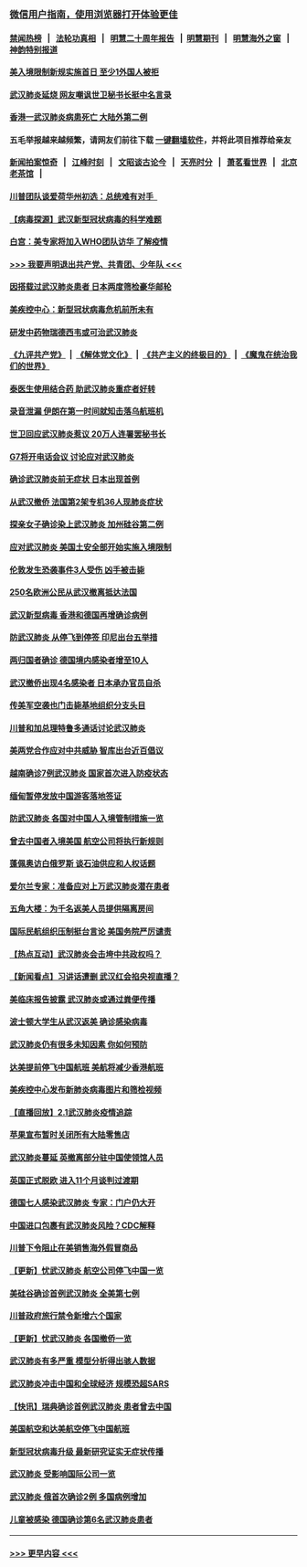 ### [微信用户指南，使用浏览器打开体验更佳](https://github.com/gfw-breaker/banned-news1/blob/master/indexes/wechat-guide.md?t=0)
#### [禁闻热榜](热点新闻.md?t=0)  &nbsp;&nbsp;|&nbsp;&nbsp; [法轮功真相](https://github.com/gfw-breaker/truth/blob/master/README.md?t=0) &nbsp;&nbsp;|&nbsp;&nbsp; [明慧二十周年报告](https://github.com/gfw-breaker/mh-reports/blob/master/README.md?t=0) &nbsp;&nbsp;|&nbsp;&nbsp;[明慧期刊](https://github.com/gfw-breaker/mh-qikan) &nbsp;&nbsp;|&nbsp;&nbsp; [明慧海外之窗](https://github.com/gfw-breaker/mh-news/blob/master/README.md?t=0) &nbsp;&nbsp;|&nbsp;&nbsp; [神韵特别报道](https://github.com/gfw-breaker/mh-news/blob/master/shenyun.md?t=0)
#### [美入境限制新规实施首日 至少1外国人被拒](../pages/nsc418/n11843058.md?t=02041533) 
#### [武汉肺炎延烧 网友嘲讽世卫秘书长挺中名言录](../pages/nsc418/n11843056.md?t=02041533) 
#### [香港一武汉肺炎病患死亡 大陆外第二例](../pages/nsc418/n11843026.md?t=02041533) 
#### 五毛举报越来越频繁，请网友们前往下载 [一键翻墙软件](https://github.com/gfw-breaker/ssr-accounts)，并将此项目推荐给亲友
#### [新闻拍案惊奇](https://github.com/gfw-breaker/banned-news1/blob/master/pages/link4.md) &nbsp;&nbsp;|&nbsp;&nbsp; [江峰时刻](https://github.com/gfw-breaker/banned-news1/blob/master/pages/link4.md) &nbsp;&nbsp;|&nbsp;&nbsp; [文昭谈古论今](https://github.com/gfw-breaker/banned-news1/blob/master/pages/link4.md) &nbsp;&nbsp;|&nbsp;&nbsp; [天亮时分](https://github.com/gfw-breaker/banned-news1/blob/master/pages/link4.md) &nbsp;&nbsp;|&nbsp;&nbsp; [萧茗看世界](https://github.com/gfw-breaker/banned-news1/blob/master/pages/link4.md) &nbsp;&nbsp;|&nbsp;&nbsp; [北京老茶馆](https://github.com/gfw-breaker/banned-news1/blob/master/pages/link4.md) &nbsp;&nbsp;|&nbsp;&nbsp; 
#### [川普团队谈爱荷华州初选：总统难有对手  ](../pages/nsc418/n11842867.md?t=02041533) 
#### [【病毒探源】武汉新型冠状病毒的科学难题](../pages/nsc418/n11842176.md?t=02041533) 
#### [白宫：美专家将加入WHO团队访华 了解疫情](../pages/nsc418/n11842198.md?t=02041533) 
#### [>>> 我要声明退出共产党、共青团、少年队 <<<](https://github.com/begood0513/goodnews/blob/master/quit/letter.md) 
#### [因搭载过武汉肺炎患者 日本两度筛检豪华邮轮](../pages/nsc418/n11842447.md?t=02041533) 
#### [美疾控中心：新型冠状病毒危机前所未有](../pages/nsc418/n11842406.md?t=02041533) 
#### [研发中药物瑞德西韦或可治武汉肺炎](../pages/nsc418/n11842100.md?t=02041533) 
#### [《九评共产党》](https://github.com/begood0513/9ping.md/blob/master/README.md) &nbsp;|&nbsp; [《解体党文化》](../../../../jtdwh.md/blob/master/README.md)  &nbsp;|&nbsp; [《共产主义的终极目的》](../../../../gczydzjmd.md/blob/master/README.md) &nbsp;|&nbsp; [《魔鬼在统治我们的世界》](../../../../mgztzwmdsj.md/blob/master/README.md) 
#### [泰医生使用结合药 助武汉肺炎重症者好转](../pages/nsc418/n11842096.md?t=02041533) 
#### [录音泄漏 伊朗在第一时间就知击落乌航班机](../pages/nsc418/n11842002.md?t=02041533) 
#### [世卫回应武汉肺炎惹议 20万人连署罢秘书长](../pages/nsc418/n11841664.md?t=02041533) 
#### [G7将开电话会议 讨论应对武汉肺炎](../pages/nsc418/n11841658.md?t=02041533) 
#### [确诊武汉肺炎前无症状 日本出现首例](../pages/nsc418/n11841567.md?t=02041533) 
#### [从武汉撤侨 法国第2架专机36人现肺炎症状](../pages/nsc418/n11841382.md?t=02041533) 
#### [探亲女子确诊染上武汉肺炎 加州硅谷第二例](../pages/nsc418/n11839784.md?t=02041533) 
#### [应对武汉肺炎 美国土安全部开始实施入境限制](../pages/nsc418/n11839729.md?t=02041533) 
#### [伦敦发生恐袭事件3人受伤 凶手被击毙](../pages/nsc418/n11839442.md?t=02041533) 
#### [250名欧洲公民从武汉撤离抵达法国](../pages/nsc418/n11839438.md?t=02041533) 
#### [武汉新型病毒 香港和德国再增确诊病例](../pages/nsc418/n11839381.md?t=02041533) 
#### [防武汉肺炎 从停飞到停签 印尼出台五举措](../pages/nsc418/n11839282.md?t=02041533) 
#### [两归国者确诊 德国境内感染者增至10人](../pages/nsc418/n11839164.md?t=02041533) 
#### [武汉撤侨出现4名感染者 日本承办官员自杀](../pages/nsc418/n11839044.md?t=02041533) 
#### [传美军空袭也门击毙基地组织分支头目](../pages/nsc418/n11839210.md?t=02041533) 
#### [川普和加总理特鲁多通话讨论武汉肺炎](../pages/nsc418/n11839128.md?t=02041533) 
#### [美两党合作应对中共威胁 智库出台近百倡议](../pages/nsc418/n11838437.md?t=02041533) 
#### [越南确诊7例武汉肺炎 国家首次进入防疫状态](../pages/nsc418/n11838860.md?t=02041533) 
#### [缅甸暂停发放中国游客落地签证](../pages/nsc418/n11838730.md?t=02041533) 
#### [防武汉肺炎 各国对中国人入境管制措施一览](../pages/nsc418/n11838726.md?t=02041533) 
#### [曾去中国者入境美国 航空公司将执行新规则](../pages/nsc418/n11838375.md?t=02041533) 
#### [蓬佩奥访白俄罗斯 谈石油供应和人权话题](../pages/nsc418/n11838242.md?t=02041533) 
#### [爱尔兰专家：准备应对上万武汉肺炎潜在患者](../pages/nsc418/n11837978.md?t=02041533) 
#### [五角大楼：为千名返美人员提供隔离房间](../pages/nsc418/n11837831.md?t=02041533) 
#### [国际民航组织压制挺台言论 美国务院严厉谴责](../pages/nsc418/n11837791.md?t=02041533) 
#### [【热点互动】武汉肺炎会击垮中共政权吗？](../pages/nsc418/n11837779.md?t=02041533) 
#### [【新闻看点】习讲话遭删 武汉红会掐央视直播？](../pages/nsc418/n11837573.md?t=02041533) 
#### [美临床报告披露 武汉肺炎或通过粪便传播](../pages/nsc418/n11837626.md?t=02041533) 
#### [波士顿大学生从武汉返美 确诊感染病毒](../pages/nsc418/n11837580.md?t=02041533) 
#### [武汉肺炎仍有很多未知因素 你如何预防](../pages/nsc418/n11837666.md?t=02041533) 
#### [达美提前停飞中国航班 美航将减少香港航班](../pages/nsc418/n11837649.md?t=02041533) 
#### [美疾控中心发布新肺炎病毒图片和筛检视频](../pages/nsc418/n11837491.md?t=02041533) 
#### [【直播回放】2.1武汉肺炎疫情追踪](../pages/nsc418/n11837232.md?t=02041533) 
#### [苹果宣布暂时关闭所有大陆零售店](../pages/nsc418/n11837097.md?t=02041533) 
#### [武汉肺炎蔓延 英撤离部分驻中国使领馆人员](../pages/nsc418/n11837061.md?t=02041533) 
#### [英国正式脱欧 进入11个月谈判过渡期](../pages/nsc418/n11836911.md?t=02041533) 
#### [德国七人感染武汉肺炎 专家：门户仍大开](../pages/nsc418/n11836344.md?t=02041533) 
#### [中国进口包裹有武汉肺炎风险？CDC解释](../pages/nsc418/n11836321.md?t=02041533) 
#### [川普下令阻止在美销售海外假冒商品](../pages/nsc418/n11836261.md?t=02041533) 
#### [【更新】忧武汉肺炎 航空公司停飞中国一览](../pages/nsc418/n11835931.md?t=02041533) 
#### [美硅谷确诊首例武汉肺炎 全美第七例](../pages/nsc418/n11836093.md?t=02041533) 
#### [川普政府旅行禁令新增六个国家](../pages/nsc418/n11836083.md?t=02041533) 
#### [【更新】忧武汉肺炎 各国撤侨一览](../pages/nsc418/n11835673.md?t=02041533) 
#### [武汉肺炎有多严重 模型分析得出骇人数据](../pages/nsc418/n11835829.md?t=02041533) 
#### [武汉肺炎冲击中国和全球经济 规模恐超SARS](../pages/nsc418/n11835652.md?t=02041533) 
#### [【快讯】瑞典确诊首例武汉肺炎 患者曾去中国](../pages/nsc418/n11835675.md?t=02041533) 
#### [美国航空和达美航空停飞中国航班](../pages/nsc418/n11835567.md?t=02041533) 
#### [新型冠状病毒升级 最新研究证实无症状传播](../pages/nsc418/n11835589.md?t=02041533) 
#### [武汉肺炎 受影响国际公司一览](../pages/nsc418/n11835538.md?t=02041533) 
#### [武汉肺炎 俄首次确诊2例 多国病例增加](../pages/nsc418/n11835295.md?t=02041533) 
#### [儿童被感染 德国确诊第6名武汉肺炎患者](../pages/nsc418/n11835338.md?t=02041533) 

----
#### [ >>> 更早内容 <<< ](../indexes/nsc418-earlier.md)
